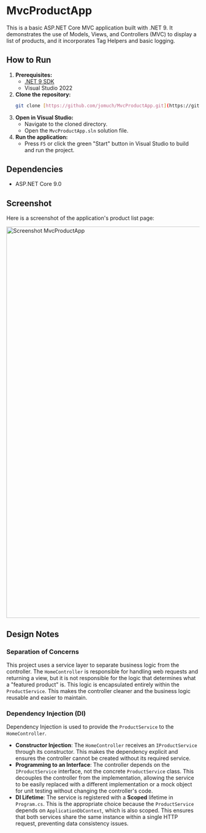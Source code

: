 ﻿# MvcProductApp

This is a basic ASP.NET Core MVC application built with .NET 9. It demonstrates the use of Models, Views, and Controllers (MVC) to display a list of products, and it incorporates Tag Helpers and basic logging.

## How to Run

1.  **Prerequisites:**
    * [.NET 9 SDK](https://dotnet.microsoft.com/download/dotnet/9.0)
    * Visual Studio 2022
2.  **Clone the repository:**
    ```bash
    git clone [https://github.com/jomuch/MvcProductApp.git](https://github.com/jomuch/MvcProductApp.git)
    ```
3.  **Open in Visual Studio:**
    * Navigate to the cloned directory.
    * Open the `MvcProductApp.sln` solution file.
4.  **Run the application:**
    * Press `F5` or click the green "Start" button in Visual Studio to build and run the project.

## Dependencies

-   ASP.NET Core 9.0

## Screenshot

Here is a screenshot of the application's product list page:

<img width="1920" height="1020" alt="Screenshot MvcProductApp" src="https://github.com/user-attachments/assets/ab476d34-4732-4cc7-a306-25333524b71b" />

## Design Notes

### Separation of Concerns

This project uses a service layer to separate business logic from the controller. The `HomeController` is responsible for handling web requests and returning a view, but it is not responsible for the logic that determines what a "featured product" is. This logic is encapsulated entirely within the `ProductService`. This makes the controller cleaner and the business logic reusable and easier to maintain.

### Dependency Injection (DI)

Dependency Injection is used to provide the `ProductService` to the `HomeController`.

* **Constructor Injection**: The `HomeController` receives an `IProductService` through its constructor. This makes the dependency explicit and ensures the controller cannot be created without its required service.
* **Programming to an Interface**: The controller depends on the `IProductService` interface, not the concrete `ProductService` class. This decouples the controller from the implementation, allowing the service to be easily replaced with a different implementation or a mock object for unit testing without changing the controller's code.
* **DI Lifetime**: The service is registered with a **Scoped** lifetime in `Program.cs`. This is the appropriate choice because the `ProductService` depends on `ApplicationDbContext`, which is also scoped. This ensures that both services share the same instance within a single HTTP request, preventing data consistency issues.
